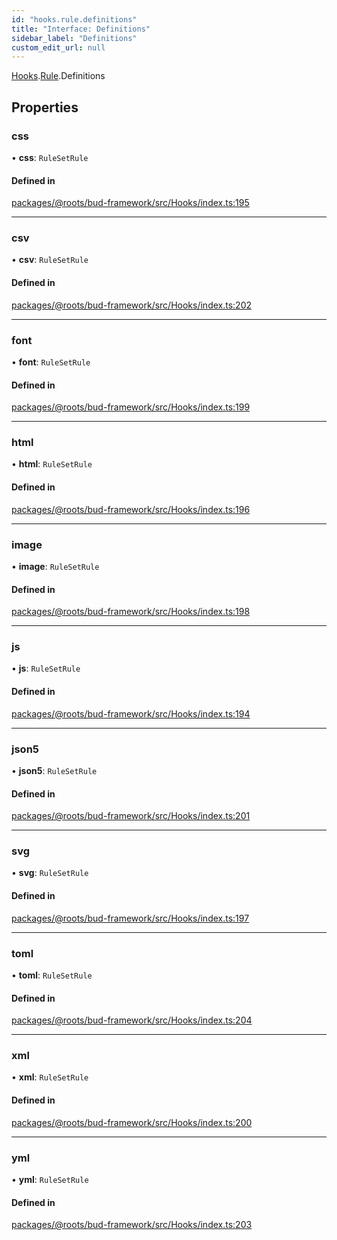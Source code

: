 ```yaml
---
id: "hooks.rule.definitions"
title: "Interface: Definitions"
sidebar_label: "Definitions"
custom_edit_url: null
---
```


[Hooks](../modules/hooks.md).[Rule](../modules/hooks.rule.md).Definitions

## Properties

### css

• **css**: `RuleSetRule`

#### Defined in

[packages/@roots/bud-framework/src/Hooks/index.ts:195](https://github.com/roots/bud/blob/7200ac65/packages/@roots/bud-framework/src/Hooks/index.ts#L195)

___

### csv

• **csv**: `RuleSetRule`

#### Defined in

[packages/@roots/bud-framework/src/Hooks/index.ts:202](https://github.com/roots/bud/blob/7200ac65/packages/@roots/bud-framework/src/Hooks/index.ts#L202)

___

### font

• **font**: `RuleSetRule`

#### Defined in

[packages/@roots/bud-framework/src/Hooks/index.ts:199](https://github.com/roots/bud/blob/7200ac65/packages/@roots/bud-framework/src/Hooks/index.ts#L199)

___

### html

• **html**: `RuleSetRule`

#### Defined in

[packages/@roots/bud-framework/src/Hooks/index.ts:196](https://github.com/roots/bud/blob/7200ac65/packages/@roots/bud-framework/src/Hooks/index.ts#L196)

___

### image

• **image**: `RuleSetRule`

#### Defined in

[packages/@roots/bud-framework/src/Hooks/index.ts:198](https://github.com/roots/bud/blob/7200ac65/packages/@roots/bud-framework/src/Hooks/index.ts#L198)

___

### js

• **js**: `RuleSetRule`

#### Defined in

[packages/@roots/bud-framework/src/Hooks/index.ts:194](https://github.com/roots/bud/blob/7200ac65/packages/@roots/bud-framework/src/Hooks/index.ts#L194)

___

### json5

• **json5**: `RuleSetRule`

#### Defined in

[packages/@roots/bud-framework/src/Hooks/index.ts:201](https://github.com/roots/bud/blob/7200ac65/packages/@roots/bud-framework/src/Hooks/index.ts#L201)

___

### svg

• **svg**: `RuleSetRule`

#### Defined in

[packages/@roots/bud-framework/src/Hooks/index.ts:197](https://github.com/roots/bud/blob/7200ac65/packages/@roots/bud-framework/src/Hooks/index.ts#L197)

___

### toml

• **toml**: `RuleSetRule`

#### Defined in

[packages/@roots/bud-framework/src/Hooks/index.ts:204](https://github.com/roots/bud/blob/7200ac65/packages/@roots/bud-framework/src/Hooks/index.ts#L204)

___

### xml

• **xml**: `RuleSetRule`

#### Defined in

[packages/@roots/bud-framework/src/Hooks/index.ts:200](https://github.com/roots/bud/blob/7200ac65/packages/@roots/bud-framework/src/Hooks/index.ts#L200)

___

### yml

• **yml**: `RuleSetRule`

#### Defined in

[packages/@roots/bud-framework/src/Hooks/index.ts:203](https://github.com/roots/bud/blob/7200ac65/packages/@roots/bud-framework/src/Hooks/index.ts#L203)
